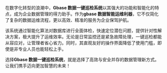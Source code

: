 在数字化转型的浪潮中，**Gbase 数据一键巡检系统**以其强大的功能和智能化的特点，成为企业数据管理的得力助手。作为**gbase 数据智能运维利器**，它不仅简化了复杂的数据运维流程，更以高效、精准的服务为企业保驾护航。

该系统通过智能化算法对数据库进行全面体检，快速定位潜在问题，提供针对性解决方案，极大提升了运维效率。无论是日常监控还是紧急故障处理，一键巡检都能从容应对，让管理者省心省力。同时，其直观友好的操作界面降低了使用门槛，即使是非专业人员也能轻松上手。

选择**Gbase 数据一键巡检系统**，就是选择了高效与安全并存的数据管理新方式。让我们携手迈向更加智慧的未来！